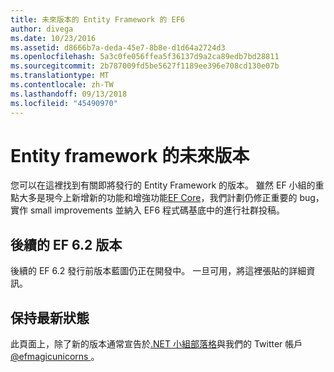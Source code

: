 ```yaml
---
title: 未來版本的 Entity Framework 的 EF6
author: divega
ms.date: 10/23/2016
ms.assetid: d8666b7a-deda-45e7-8b8e-d1d64a2724d3
ms.openlocfilehash: 5a3c0fe056ffea5f36137d9a2ca89edb7bd28811
ms.sourcegitcommit: 2b787009fd5be5627f1189ee396e708cd130e07b
ms.translationtype: MT
ms.contentlocale: zh-TW
ms.lasthandoff: 09/13/2018
ms.locfileid: "45490970"
---
```

# <a name="future-versions-of-entity-framework"></a>Entity framework 的未來版本 
您可以在這裡找到有關即將發行的 Entity Framework 的版本。
雖然 EF 小組的重點大多是現今上新增新的功能和增強功能[EF Core](https://docs.microsoft.com/en-us/ef/core/index)，我們計劃仍修正重要的 bug，實作 small improvements 並納入 EF6 程式碼基底中的進行社群投稿。

## <a name="post-ef-62-releases"></a>後續的 EF 6.2 版本

後續的 EF 6.2 發行前版本藍圖仍正在開發中。 一旦可用，將這裡張貼的詳細資訊。
 
## <a name="staying-up-to-date"></a>保持最新狀態  
  
此頁面上，除了新的版本通常宣告於[.NET 小組部落格](https://blogs.msdn.microsoft.com/dotnet/tag/entity-framework/)與我們的 Twitter 帳戶[ @efmagicunicorns ](http://twitter.com/efmagicunicorns)。
  